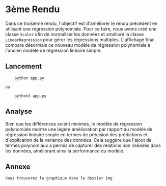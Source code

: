 # **3ème Rendu**

Dans ce troisième rendu, l'objectif est d'améliorer le rendu précédent en utilisant une régression polynomiale. Pour ce faire, nous avons créé une classe `Scaler` afin de normaliser les données et amélioré la classe `LinearRegression` pour gérer les régressions multiples.
L'affichage final compare désormais ce nouveau modèle de régression polynomiale à l'ancien modèle de régression linéaire simple.


## Lancement

```
	python app.py
```

    ou

```
	python3 app.py
```

## Analyse

   Bien que les différences soient minimes, le modèle de régression polynomiale montre une légère amélioration par rapport au modèle de régression linéaire simple en termes de précision des prédictions et d'explication de la variance des données. Cela suggère que l'ajout de termes polynomiaux a permis de capturer des relations non linéaires dans les données, améliorant ainsi la performance du modèle.

## Annexe

    Vous trouverez le graphique dans le dossier img
